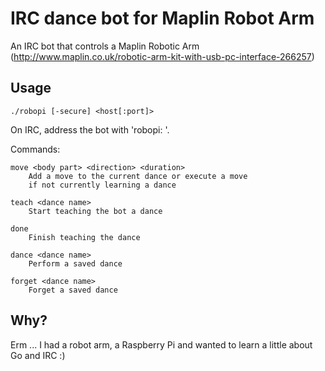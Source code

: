 IRC dance bot for Maplin Robot Arm
===================================

An IRC bot that controls a Maplin Robotic Arm
(http://www.maplin.co.uk/robotic-arm-kit-with-usb-pc-interface-266257)

Usage
-----

```
./robopi [-secure] <host[:port]>
```

On IRC, address the bot with 'robopi: <command>'.

Commands:

```
move <body part> <direction> <duration>
	Add a move to the current dance or execute a move
	if not currently learning a dance

teach <dance name>
	Start teaching the bot a dance

done
	Finish teaching the dance

dance <dance name>
	Perform a saved dance

forget <dance name>
	Forget a saved dance
```

Why?
----

Erm ... I had a robot arm, a Raspberry Pi and wanted to learn a little about Go and IRC :)
